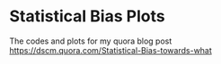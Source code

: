 # Statistical Bias Plots
The codes and plots for my quora blog post https://dscm.quora.com/Statistical-Bias-towards-what
